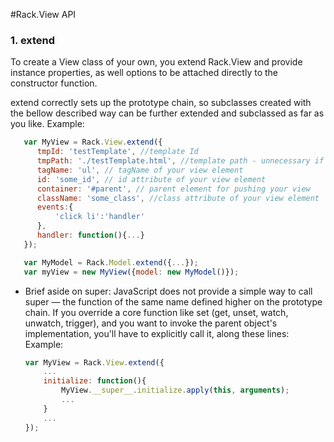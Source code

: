 #Rack.View API

### 1. extend

To create a View class of your own, you extend Rack.View and provide instance properties,
as well options to be attached directly to the constructor function.

extend correctly sets up the prototype chain, so subclasses created with the bellow described way
can be further extended and subclassed as far as you like.
Example:

 ```javascript
    var MyView = Rack.View.extend({
       tmpId: 'testTemplate', //template Id
       tmpPath: './testTemplate.html', //template path - unnecessary if template already exist in your index.html
       tagName: 'ul', // tagName of your view element
       id: 'some_id', // id attribute of your view element
       container: '#parent', // parent element for pushing your view
       className: 'some_class', //class attribute of your view element
       events:{
           'click li':'handler'
       },
       handler: function(){...}
    });

    var MyModel = Rack.Model.extend({...});
    var myView = new MyView({model: new MyModel()});
```

 * Brief aside on super: JavaScript does not provide a simple way to call super — the function of the same name defined
 higher on the prototype chain. If you override a core function like set (get, unset, watch, unwatch, trigger),
 and you want to invoke the parent object's implementation, you'll have to explicitly call it, along these lines:
Example:

    ```javascript
    var MyView = Rack.View.extend({
        ...
        initialize: function(){
            MyView.__super__.initialize.apply(this, arguments);
            ...
        }
        ...
    });
    ```